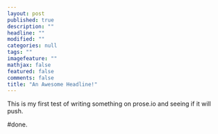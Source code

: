 ```yaml
---
layout: post
published: true
description: ""
headline: ""
modified: ""
categories: null
tags: ""
imagefeature: ""
mathjax: false
featured: false
comments: false
title: "An Awesome Headline!"
---
```


This is my first test of writing something on prose.io and seeing if it will push.

#done.

